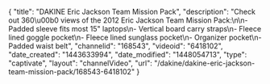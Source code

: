 {
    "title": "DAKINE Eric Jackson Team Mission Pack",
    "description": "Check out 360\u00b0 views of the 2012 Eric Jackson Team Mission Pack:\n\n- Padded sleeve fits most 15\" laptops\n- Vertical board carry straps\n- Fleece lined goggle pocket\n- Fleece lined sunglass pocket\n- Organizer pocket\n- Padded waist belt",
    "channelid": "168543",
    "videoid": "6418102",
    "date_created": "1443633994",
    "date_modified": "1448054713",
    "type": "captivate",
    "layout": "channelVideo",
    "url": "\/dakine\/dakine-eric-jackson-team-mission-pack\/168543-6418102"
}